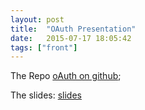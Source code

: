 ```yaml
---
layout: post
title:  "OAuth Presentation"
date:   2015-07-17 18:05:42
tags: ["front"]
---
```

The Repo [oAuth on github](https://github.com/onphenomenon/oAuth);

The slides: [slides](https://docs.google.com/presentation/d/1cRHQ24CN4rw245_e5hnnoCLBYeVKvUOU0LZcv8FbRX8/edit?usp=sharing)
